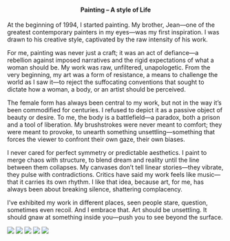 
<center><h4>Painting – A style of Life</h4></center>

At the beginning of 1994, I started painting. My brother, Jean—one of the greatest contemporary painters in my eyes—was my first inspiration. I was drawn to his creative style, captivated by the raw intensity of his work.

For me, painting was never just a craft; it was an act of defiance—a rebellion against imposed narratives and the rigid expectations of what a woman should be. My work was raw, unfiltered, unapologetic. From the very beginning, my art was a form of resistance, a means to challenge the world as I saw it—to reject the suffocating conventions that sought to dictate how a woman, a body, or an artist should be perceived.

The female form has always been central to my work, but not in the way it’s been commodified for centuries. I refused to depict it as a passive object of beauty or desire. To me, the body is a battlefield—a paradox, both a prison and a tool of liberation. My brushstrokes were never meant to comfort; they were meant to provoke, to unearth something unsettling—something that forces the viewer to confront their own gaze, their own biases.

I never cared for perfect symmetry or predictable aesthetics. I paint to merge chaos with structure, to blend dream and reality until the line between them collapses. My canvases don’t tell linear stories—they vibrate, they pulse with contradictions. Critics have said my work feels like music—that it carries its own rhythm. I like that idea, because art, for me, has always been about breaking silence, shattering complacency.

I’ve exhibited my work in different places, seen people stare, question, sometimes even recoil. And I embrace that. Art should be unsettling. It should gnaw at something inside you—push you to see beyond the surface. 

![](25.jpeg)
![](26.jpeg)
![](27.jpeg)
![](28.jpeg)
![](29.jpeg)
<p></p>